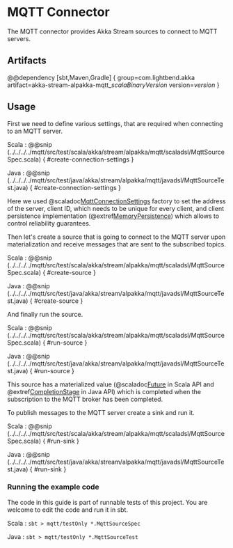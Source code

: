 # MQTT Connector

The MQTT connector provides Akka Stream sources to connect to MQTT servers.

## Artifacts

@@dependency [sbt,Maven,Gradle] {
  group=com.lightbend.akka
  artifact=akka-stream-alpakka-mqtt_$scalaBinaryVersion$
  version=$version$
}

## Usage

First we need to define various settings, that are required when connecting to an MQTT server.

Scala
: @@snip (../../../../mqtt/src/test/scala/akka/stream/alpakka/mqtt/scaladsl/MqttSourceSpec.scala) { #create-connection-settings }

Java
: @@snip (../../../../mqtt/src/test/java/akka/stream/alpakka/mqtt/javadsl/MqttSourceTest.java) { #create-connection-settings }

Here we used @scaladoc[MqttConnectionSettings](akka.stream.alpakka.mqtt.MqttConnectionSettings$) factory to set the address of the server, client ID, which needs to be unique for every client, and client persistence implementation (@extref[MemoryPersistence](paho-api:org/eclipse/paho/client/mqttv3/persist/MemoryPersistence)) which allows to control reliability guarantees.

Then let's create a source that is going to connect to the MQTT server upon materialization and receive messages that are sent to the subscribed topics.

Scala
: @@snip (../../../../mqtt/src/test/scala/akka/stream/alpakka/mqtt/scaladsl/MqttSourceSpec.scala) { #create-source }

Java
: @@snip (../../../../mqtt/src/test/java/akka/stream/alpakka/mqtt/javadsl/MqttSourceTest.java) { #create-source }

And finally run the source.

Scala
: @@snip (../../../../mqtt/src/test/scala/akka/stream/alpakka/mqtt/scaladsl/MqttSourceSpec.scala) { #run-source }

Java
: @@snip (../../../../mqtt/src/test/java/akka/stream/alpakka/mqtt/javadsl/MqttSourceTest.java) { #run-source }

This source has a materialized value (@scaladoc[Future](scala.concurrent.Future) in Scala API and @extref[CompletionStage](java-api:java/util/concurrent/CompletionStage) in Java API) which is completed when the subscription to the MQTT broker has been completed.

To publish messages to the MQTT server create a sink and run it.

Scala
: @@snip (../../../../mqtt/src/test/scala/akka/stream/alpakka/mqtt/scaladsl/MqttSourceSpec.scala) { #run-sink }

Java
: @@snip (../../../../mqtt/src/test/java/akka/stream/alpakka/mqtt/javadsl/MqttSourceTest.java) { #run-sink }

### Running the example code

The code in this guide is part of runnable tests of this project. You are welcome to edit the code and run it in sbt.

Scala
:   ```
    sbt
    > mqtt/testOnly *.MqttSourceSpec
    ```

Java
:   ```
    sbt
    > mqtt/testOnly *.MqttSourceTest
    ```
